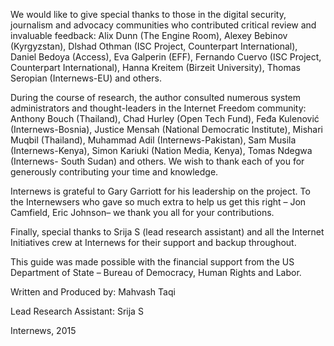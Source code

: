 We would like to give special thanks to those in the digital security, journalism and advocacy communities who contributed critical review and invaluable feedback: Alix Dunn (The Engine Room), Alexey Bebinov (Kyrgyzstan), Dlshad Othman (ISC Project, Counterpart International), Daniel Bedoya (Access), Eva Galperin (EFF), Fernando Cuervo (ISC Project, Counterpart International), Hanna Kreitem (Birzeit University), Thomas Seropian (Internews-EU) and others. 

During the course of research, the author consulted numerous system administrators and thought-leaders in the Internet Freedom community: Anthony Bouch (Thailand), Chad Hurley (Open Tech Fund), Feđa Kulenović (Internews-Bosnia), Justice Mensah (National Democratic Institute), Mishari Muqbil (Thailand), Muhammad Adil (Internews-Pakistan), Sam Musila (Internews-Kenya), Simon Kariuki (Nation Media, Kenya), Tomas Ndegwa (Internews- South Sudan) and others. We wish to thank each of you for generously contributing your time and knowledge.

Internews is grateful to Gary Garriott for his leadership on the project. To the Internewsers who gave so much extra to help us get this right – Jon Camfield, Eric Johnson– we thank you all for your contributions. 

Finally, special thanks to Srija S (lead research assistant) and all the Internet Initiatives crew at Internews for their support and backup throughout.

This guide was made possible with the financial support from the US Department of State – Bureau of Democracy, Human Rights and Labor. 

Written and Produced by: Mahvash Taqi 

Lead Research Assistant: Srija S


Internews, 2015 

